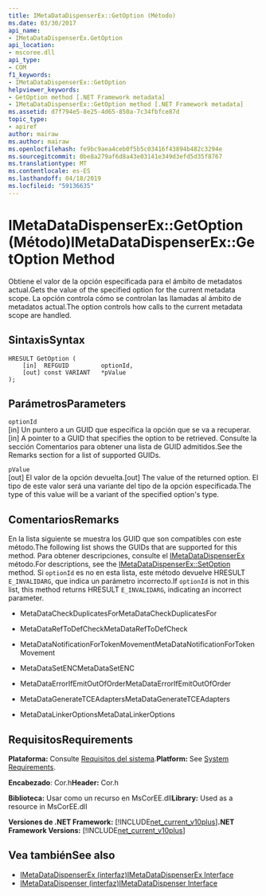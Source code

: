 ```yaml
---
title: IMetaDataDispenserEx::GetOption (Método)
ms.date: 03/30/2017
api_name:
- IMetaDataDispenserEx.GetOption
api_location:
- mscoree.dll
api_type:
- COM
f1_keywords:
- IMetaDataDispenserEx::GetOption
helpviewer_keywords:
- GetOption method [.NET Framework metadata]
- IMetaDataDispenserEx::GetOption method [.NET Framework metadata]
ms.assetid: d7f794e5-8e25-4d65-850a-7c34fbfce87d
topic_type:
- apiref
author: mairaw
ms.author: mairaw
ms.openlocfilehash: fe9bc9aea4ceb0f5b5c03416f43894b482c3294e
ms.sourcegitcommit: 0be8a279af6d8a43e03141e349d3efd5d35f8767
ms.translationtype: MT
ms.contentlocale: es-ES
ms.lasthandoff: 04/18/2019
ms.locfileid: "59136635"
---
```

# <a name="imetadatadispenserexgetoption-method"></a><span data-ttu-id="c173a-102">IMetaDataDispenserEx::GetOption (Método)</span><span class="sxs-lookup"><span data-stu-id="c173a-102">IMetaDataDispenserEx::GetOption Method</span></span>
<span data-ttu-id="c173a-103">Obtiene el valor de la opción especificada para el ámbito de metadatos actual.</span><span class="sxs-lookup"><span data-stu-id="c173a-103">Gets the value of the specified option for the current metadata scope.</span></span> <span data-ttu-id="c173a-104">La opción controla cómo se controlan las llamadas al ámbito de metadatos actual.</span><span class="sxs-lookup"><span data-stu-id="c173a-104">The option controls how calls to the current metadata scope are handled.</span></span>  
  
## <a name="syntax"></a><span data-ttu-id="c173a-105">Sintaxis</span><span class="sxs-lookup"><span data-stu-id="c173a-105">Syntax</span></span>  
  
```  
HRESULT GetOption (  
    [in]  REFGUID         optionId,   
    [out] const VARIANT   *pValue  
);  
```  
  
## <a name="parameters"></a><span data-ttu-id="c173a-106">Parámetros</span><span class="sxs-lookup"><span data-stu-id="c173a-106">Parameters</span></span>  
 `optionId`  
 <span data-ttu-id="c173a-107">[in] Un puntero a un GUID que especifica la opción que se va a recuperar.</span><span class="sxs-lookup"><span data-stu-id="c173a-107">[in] A pointer to a GUID that specifies the option to be retrieved.</span></span> <span data-ttu-id="c173a-108">Consulte la sección Comentarios para obtener una lista de GUID admitidos.</span><span class="sxs-lookup"><span data-stu-id="c173a-108">See the Remarks section for a list of supported GUIDs.</span></span>  
  
 `pValue`  
 <span data-ttu-id="c173a-109">[out] El valor de la opción devuelta.</span><span class="sxs-lookup"><span data-stu-id="c173a-109">[out] The value of the returned option.</span></span> <span data-ttu-id="c173a-110">El tipo de este valor será una variante del tipo de la opción especificada.</span><span class="sxs-lookup"><span data-stu-id="c173a-110">The type of this value will be a variant of the specified option's type.</span></span>  
  
## <a name="remarks"></a><span data-ttu-id="c173a-111">Comentarios</span><span class="sxs-lookup"><span data-stu-id="c173a-111">Remarks</span></span>  
 <span data-ttu-id="c173a-112">En la lista siguiente se muestra los GUID que son compatibles con este método.</span><span class="sxs-lookup"><span data-stu-id="c173a-112">The following list shows the GUIDs that are supported for this method.</span></span> <span data-ttu-id="c173a-113">Para obtener descripciones, consulte el [IMetaDataDispenserEx](../../../../docs/framework/unmanaged-api/metadata/imetadatadispenserex-setoption-method.md) método.</span><span class="sxs-lookup"><span data-stu-id="c173a-113">For descriptions, see the [IMetaDataDispenserEx::SetOption](../../../../docs/framework/unmanaged-api/metadata/imetadatadispenserex-setoption-method.md) method.</span></span> <span data-ttu-id="c173a-114">Si `optionId` es no en esta lista, este método devuelve HRESULT `E_INVALIDARG`, que indica un parámetro incorrecto.</span><span class="sxs-lookup"><span data-stu-id="c173a-114">If `optionId` is not in this list, this method returns HRESULT `E_INVALIDARG`, indicating an incorrect parameter.</span></span>  
  
-   <span data-ttu-id="c173a-115">MetaDataCheckDuplicatesFor</span><span class="sxs-lookup"><span data-stu-id="c173a-115">MetaDataCheckDuplicatesFor</span></span>  
  
-   <span data-ttu-id="c173a-116">MetaDataRefToDefCheck</span><span class="sxs-lookup"><span data-stu-id="c173a-116">MetaDataRefToDefCheck</span></span>  
  
-   <span data-ttu-id="c173a-117">MetaDataNotificationForTokenMovement</span><span class="sxs-lookup"><span data-stu-id="c173a-117">MetaDataNotificationForTokenMovement</span></span>  
  
-   <span data-ttu-id="c173a-118">MetaDataSetENC</span><span class="sxs-lookup"><span data-stu-id="c173a-118">MetaDataSetENC</span></span>  
  
-   <span data-ttu-id="c173a-119">MetaDataErrorIfEmitOutOfOrder</span><span class="sxs-lookup"><span data-stu-id="c173a-119">MetaDataErrorIfEmitOutOfOrder</span></span>  
  
-   <span data-ttu-id="c173a-120">MetaDataGenerateTCEAdapters</span><span class="sxs-lookup"><span data-stu-id="c173a-120">MetaDataGenerateTCEAdapters</span></span>  
  
-   <span data-ttu-id="c173a-121">MetaDataLinkerOptions</span><span class="sxs-lookup"><span data-stu-id="c173a-121">MetaDataLinkerOptions</span></span>  
  
## <a name="requirements"></a><span data-ttu-id="c173a-122">Requisitos</span><span class="sxs-lookup"><span data-stu-id="c173a-122">Requirements</span></span>  
 <span data-ttu-id="c173a-123">**Plataforma:** Consulte [Requisitos del sistema](../../../../docs/framework/get-started/system-requirements.md).</span><span class="sxs-lookup"><span data-stu-id="c173a-123">**Platform:** See [System Requirements](../../../../docs/framework/get-started/system-requirements.md).</span></span>  
  
 <span data-ttu-id="c173a-124">**Encabezado**: Cor.h</span><span class="sxs-lookup"><span data-stu-id="c173a-124">**Header:** Cor.h</span></span>  
  
 <span data-ttu-id="c173a-125">**Biblioteca:** Usar como un recurso en MsCorEE.dll</span><span class="sxs-lookup"><span data-stu-id="c173a-125">**Library:** Used as a resource in MsCorEE.dll</span></span>  
  
 <span data-ttu-id="c173a-126">**Versiones de .NET Framework:** [!INCLUDE[net_current_v10plus](../../../../includes/net-current-v10plus-md.md)]</span><span class="sxs-lookup"><span data-stu-id="c173a-126">**.NET Framework Versions:** [!INCLUDE[net_current_v10plus](../../../../includes/net-current-v10plus-md.md)]</span></span>  
  
## <a name="see-also"></a><span data-ttu-id="c173a-127">Vea también</span><span class="sxs-lookup"><span data-stu-id="c173a-127">See also</span></span>

- [<span data-ttu-id="c173a-128">IMetaDataDispenserEx (interfaz)</span><span class="sxs-lookup"><span data-stu-id="c173a-128">IMetaDataDispenserEx Interface</span></span>](../../../../docs/framework/unmanaged-api/metadata/imetadatadispenserex-interface.md)
- [<span data-ttu-id="c173a-129">IMetaDataDispenser (interfaz)</span><span class="sxs-lookup"><span data-stu-id="c173a-129">IMetaDataDispenser Interface</span></span>](../../../../docs/framework/unmanaged-api/metadata/imetadatadispenser-interface.md)
